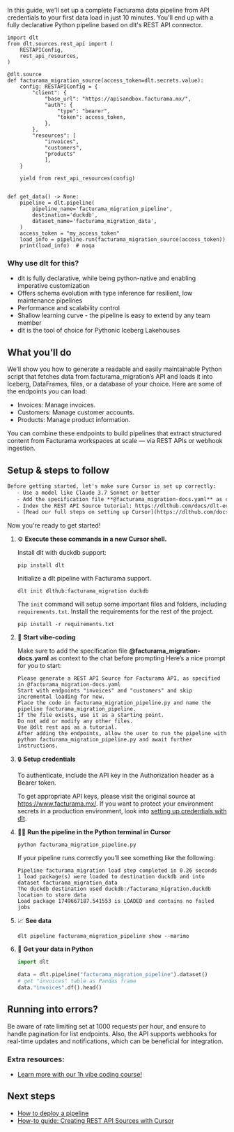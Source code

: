 In this guide, we'll set up a complete Facturama data pipeline from API credentials to your first data load in just 10 minutes. You'll end up with a fully declarative Python pipeline based on dlt's REST API connector.

```python-outcome
import dlt
from dlt.sources.rest_api import (
    RESTAPIConfig,
    rest_api_resources,
)

@dlt.source
def facturama_migration_source(access_token=dlt.secrets.value):
    config: RESTAPIConfig = {
        "client": {
            "base_url": "https://apisandbox.facturama.mx/",
            "auth": {
                "type": "bearer",
                "token": access_token,
            },
        },
        "resources": [
            "invoices",
            "customers",
            "products"
            ],
    }

    yield from rest_api_resources(config)


def get_data() -> None:
    pipeline = dlt.pipeline(
        pipeline_name='facturama_migration_pipeline',
        destination='duckdb',
        dataset_name='facturama_migration_data', 
    )
    access_token = "my_access_token"
    load_info = pipeline.run(facturama_migration_source(access_token))
    print(load_info)  # noqa
```

### Why use dlt for this?

- dlt is fully declarative, while being python-native and enabling imperative customization
- Offers schema evolution with type inference for resilient, low maintenance pipelines
- Performance and scalability control
- Shallow learning curve - the pipeline is easy to extend by any team member
- dlt is the tool of choice for Pythonic Iceberg Lakehouses

## What you’ll do

We’ll show you how to generate a readable and easily maintainable Python script that fetches data from facturama_migration’s API and loads it into Iceberg, DataFrames, files, or a database of your choice. Here are some of the endpoints you can load:

- Invoices: Manage invoices.
- Customers: Manage customer accounts.
- Products: Manage product information.

You can combine these endpoints to build pipelines that extract structured content from Facturama workspaces at scale — via REST APIs or webhook ingestion.

## Setup & steps to follow

```default
Before getting started, let's make sure Cursor is set up correctly:
   - Use a model like Claude 3.7 Sonnet or better
   - Add the specification file **@facturama_migration-docs.yaml** as context
   - Index the REST API Source tutorial: https://dlthub.com/docs/dlt-ecosystem/verified-sources/rest_api/ and add it to context as **@dlt rest api**
   - [Read our full steps on setting up Cursor](https://dlthub.com/docs/dlt-ecosystem/llm-tooling/cursor-restapi#23-configuring-cursor-with-documentation)
```

Now you're ready to get started! 

1. ⚙️ **Execute these commands in a new Cursor shell.**
    
    Install dlt with duckdb support:
    ```shell
    pip install dlt
    ```

    Initialize a dlt pipeline with Facturama support.
    ```shell
    dlt init dlthub:facturama_migration duckdb
    ```

    The `init` command will setup some important files and folders, including `requirements.txt`. Install the requirements for the rest of the project.
    ```shell
    pip install -r requirements.txt
    ```
    
2. 🤠 **Start vibe-coding**
    
    Make sure to add the specification file **@facturama_migration-docs.yaml** as context to the chat before prompting
    Here’s a nice prompt for you to start: 
    
    ```prompt
    Please generate a REST API Source for Facturama API, as specified in @facturama_migration-docs.yaml 
    Start with endpoints "invoices" and "customers" and skip incremental loading for now. 
    Place the code in facturama_migration_pipeline.py and name the pipeline facturama_migration_pipeline. 
    If the file exists, use it as a starting point. 
    Do not add or modify any other files. 
    Use @dlt rest api as a tutorial. 
    After adding the endpoints, allow the user to run the pipeline with python facturama_migration_pipeline.py and await further instructions.
    ```

    
3. 🔒 **Setup credentials** 
    
    To authenticate, include the API key in the Authorization header as a Bearer token.
    
    To get appropriate API keys, please visit the original source at https://www.facturama.mx/.
    If you want to protect your environment secrets in a production environment, look into [setting up credentials with dlt](https://dlthub.com/docs/walkthroughs/add_credentials).
    
4. 🏃‍♀️ **Run the pipeline in the Python terminal in Cursor**
    
    ```shell
    python facturama_migration_pipeline.py
    ```
    
    If your pipeline runs correctly you’ll see something like the following:
    
    ```shell
    Pipeline facturama_migration load step completed in 0.26 seconds
    1 load package(s) were loaded to destination duckdb and into dataset facturama_migration_data
    The duckdb destination used duckdb:/facturama_migration.duckdb location to store data
    Load package 1749667187.541553 is LOADED and contains no failed jobs
    ```
    
5. 📈 **See data**
    
    ```shell
    dlt pipeline facturama_migration_pipeline show --marimo
    ```
    
6. 🐍 **Get your data in Python**
    
    ```python
    import dlt

   data = dlt.pipeline("facturama_migration_pipeline").dataset()
   # get "invoices" table as Pandas frame
   data."invoices".df().head()
    ```

## Running into errors?

Be aware of rate limiting set at 1000 requests per hour, and ensure to handle pagination for list endpoints. Also, the API supports webhooks for real-time updates and notifications, which can be beneficial for integration.

### Extra resources:

- [Learn more with our 1h vibe coding course!](https://www.youtube.com/watch?v=GGid70rnJuM)

## Next steps

- [How to deploy a pipeline](https://dlthub.com/docs/walkthroughs/deploy-a-pipeline)
- [How-to guide: Creating REST API Sources with Cursor](https://dlthub.com/docs/dlt-ecosystem/llm-tooling/cursor-restapi)